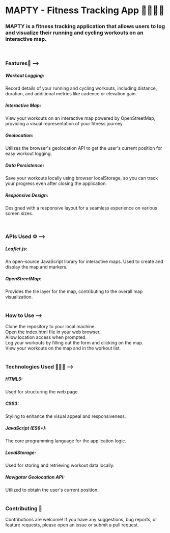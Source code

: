 <h1>MAPTY - Fitness Tracking App 🏃‍♂️🚴‍♀️</h1>

<h3>MAPTY is a fitness tracking application that allows users to log and visualize their running and cycling workouts on an interactive map.</h3><br>
<p>
<h3>Features🚀  --> </h3>
<h5>Workout Logging:</h5> Record details of your running and cycling workouts, including distance, duration, and additional metrics like cadence or elevation gain. <br>
<h5>Interactive Map:</h5>  View your workouts on an interactive map powered by OpenStreetMap, providing a visual representation of your fitness journey.<br>
<h5>Geolocation:</h5>  Utilizes the browser's geolocation API to get the user's current position for easy workout logging.<br>
<h5>Data Persistence:</h5>  Save your workouts locally using browser localStorage, so you can track your progress even after closing the application.<br>
<h5>Responsive Design:</h5>  Designed with a responsive layout for a seamless experience on various screen sizes.<br>
</p> <br>

<h3>APIs Used ⚙️ --></h3> 
<h5>Leaflet.js:</h5> An open-source JavaScript library for interactive maps. Used to create and display the map and markers.<br>
<h5>OpenStreetMap:</h5> Provides the tile layer for the map, contributing to the overall map visualization. <br>

<br>
<h3> How to Use --></h3> 
Clone the repository to your local machine.<br>
Open the index.html file in your web browser.<br>
Allow location access when prompted.<br>
Log your workouts by filling out the form and clicking on the map.<br>
View your workouts on the map and in the workout list.<br>

<br>
<h3>Technologies Used 👨🏻‍💻 --> </h3> 
<h5>HTML5:</h5> Used for structuring the web page.<br>
<h5>CSS3:</h5> Styling to enhance the visual appeal and responsiveness.<br>
<h5>JavaScript (ES6+):</h5> The core programming language for the application logic.<br>
<h5>LocalStorage:</h5> Used for storing and retrieving workout data locally.<br>
<h5>Navigator Geolocation API:</h5> Utilized to obtain the user's current position.<br>
<br>

<h3> Contributing 🤝</h3> 
Contributions are welcome! If you have any suggestions, bug reports, or feature requests, please open an issue or submit a pull request.
